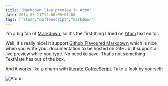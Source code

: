 ```yaml
---
title: "Markdown live preview in Atom"
date: 2014-03-11T12:00:00+01:00
tags: ["atom","coffeescript","markdown"]
---
```


I'm a big fan of <a href="http://daringfireball.net/projects/markdown/">Markdown</a>, so it's the first thing I tried on <a href="https://atom.io/">Atom</a> text editor.

Well, it's really nice! It support <a href="https://help.github.com/articles/github-flavored-markdown">Github Flavoured Markdown</a> which is nice when you write your documentation to be hosted on GitHub. It support a live preview while you type. No need to save. That's not something TextMate has out of the box.

And it works like a charm with <a href="http://www.coffeescriptlove.com/2013/02/literate-coffeescript.html">literate CoffeeScript</a>. Take a look by yourself:

![Atom](/images/atom.gif#center)
